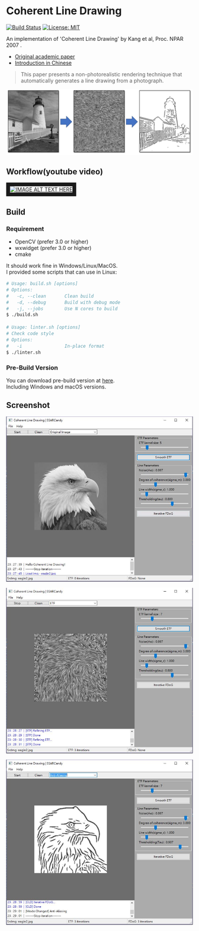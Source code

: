 # Coherent Line Drawing

[![Build Status](https://travis-ci.org/SSARCandy/Coherent-Line-Drawing.svg?branch=master)](https://travis-ci.org/SSARCandy/Coherent-Line-Drawing)
[![License: MIT](https://img.shields.io/badge/License-MIT-green.svg)](https://github.com/SSARCandy/Coherent-Line-Drawing/blob/master/LICENSE)


An implementation of 'Coherent Line Drawing' by Kang et al, Proc. NPAR 2007 . 

- [Original academic paper](http://citeseerx.ist.psu.edu/viewdoc/download?doi=10.1.1.108.559&rep=rep1&type=pdf)
- [Introduction in Chinese](https://ssarcandy.tw/2017/06/26/Coherent-Line-Drawing/)

> This paper presents a non-photorealistic rendering technique that
automatically generates a line drawing from a photograph.

![demo](./demo/4.JPG)

## Workflow(youtube video)

<a href="http://www.youtube.com/watch?feature=player_embedded&v=48fTXKUTM-8
" target="_blank"><img src="http://img.youtube.com/vi/48fTXKUTM-8/0.jpg" 
alt="IMAGE ALT TEXT HERE" width="800" border="10" /></a>


## Build

### Requirement

- OpenCV (prefer 3.0 or higher)
- wxwidget (prefer 3.0 or higher)
- cmake

It should work fine in Windows/Linux/MacOS.  
I provided some scripts that can use in Linux:

```sh
# Usage: build.sh [options]
# Options:
#   -c, --clean       Clean build
#   -d, --debug       Build with debug mode
#   -j, --jobs        Use N cores to build
$ ./build.sh

# Usage: linter.sh [options]
# Check code style
# Options:
#   -i                In-place format
$ ./linter.sh
```

### Pre-Build Version

You can download pre-build version at [here](https://github.com/SSARCandy/Coherent-Line-Drawing/releases).  
Including Windows and macOS versions.

## Screenshot

![demo](./demo/1.JPG)

![demo](./demo/2.JPG)

![demo](./demo/3.JPG)
